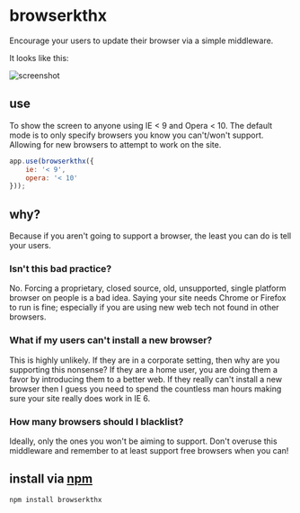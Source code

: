 # browserkthx

Encourage your users to update their browser via a simple middleware.

It looks like this:

![screenshot](http://f.cl.ly/items/3R0i351x0Z3R342D401y/browser-kthx.png)

## use

To show the screen to anyone using IE < 9 and Opera < 10. The default mode is to only specify browsers you know you can't/won't support. Allowing for new browsers to attempt to work on the site.

```javascript
app.use(browserkthx({
    ie: '< 9',
    opera: '< 10'
}));
```

## why?

Because if you aren't going to support a browser, the least you can do is tell your users.

### Isn't this bad practice?

No. Forcing a proprietary, closed source, old, unsupported, single platform browser on people is a bad idea. Saying your site needs Chrome or Firefox to run is fine; especially if you are using new web tech not found in other browsers.

### What if my users can't install a new browser?

This is highly unlikely. If they are in a corporate setting, then why are you supporting this nonsense? If they are a home user, you are doing them a favor by introducing them to a better web. If they really can't install a new browser then I guess you need to spend the countless man hours making sure your site really does work in IE 6.

### How many browsers should I blacklist?

Ideally, only the ones you won't be aiming to support. Don't overuse this middleware and remember to at least support free browsers when you can!

## install via [npm](https://npmjs.org)

```
npm install browserkthx
```
